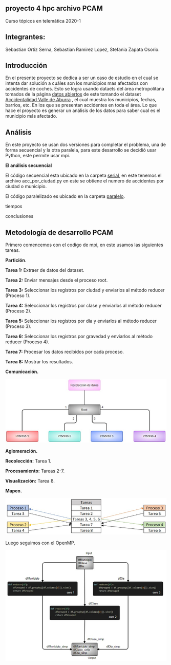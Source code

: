 

## proyecto 4 hpc archivo PCAM

Curso tópicos en telemática 2020-1 

## Integrantes: 

Sebastian Ortiz Serna, Sebastian Ramirez Lopez, Stefania Zapata Osorio. 


## Introducción

En el presente proyecto se dedica a ser un caso de estudio en el cual se intenta dar solución a cuáles son los municipios mas afectados con accidentes de coches.  Esto se logra usando dataets del área metropolitana tomados de la página [datos abiertos](https://datosabiertos.metropol.gov.co/search/type/dataset)
de este tomando el dataset [Accidentalidad Valle de Aburra](https://datosabiertos.metropol.gov.co/dataset/accidentalidad-valle-de-aburrá) , el cual muestra los municipios, fechas, barrios, etc. En los que se presentan accidentes en toda el área.  Lo que hace el proyecto es generar un análisis de los datos para saber cual es el municipio más afectado. 

## Análisis 

En este proyecto se usan dos versiones para completar el problema, una de forma secuencial y la otra paralela, para este desarrollo se decidió usar Python, este permite usar mpi. 

**El análisis secuencial**

El código secuencial esta ubicado en la carpeta [serial](https://github.com/sortizs/pr4-hpc/tree/master/serial), en este tenemos el archivo acc_por_ciudad.py en este se obtiene el numero de accidentes por ciudad o municipio.  

El código paralelizado  es ubicado en la carpeta [paralelo](https://github.com/sortizs/pr4-hpc/tree/master/paralelo).  


tiempos 

conclusiones


## Metodología de desarrollo PCAM

Primero comencemos con el codigo de mpi, en este usamos las siguientes tareas. 

**Partición**.

**Tarea 1:** Extraer de datos del dataset.

**Tarea 2:** Enviar mensajes desde el proceso root.

**Tarea 3:** Seleccionar los registros por ciudad y enviarlos al método reducer (Proceso 1).

**Tarea 4:** Seleccionar los registros por clase y enviarlos al método reducer (Proceso 2).

**Tarea 5:** Seleccionar los registros por día y enviarlos al método reducer (Proceso 3).

**Tarea 6:** Seleccionar los registros por gravedad y enviarlos al método reducer (Proceso 4).

**Tarea 7:** Procesar los datos recibidos por cada proceso.

**Tarea 8:** Mostrar los resultados.

**Comunicación.**

![alt text](https://github.com/sortizs/pr4-hpc/blob/master/images/diagrama-mpi.jpg?raw=true)

**Aglomeración.**

**Recolección:** Tarea 1.

**Procesamiento:** Tareas 2-7.

**Visualización:** Tarea 8.

**Mapeo.**

![alt text](https://github.com/sortizs/pr4-hpc/blob/master/images/mapeo-mpi.jpg?raw=true)



Luego seguimos con el OpenMP.

![alt text](https://github.com/sortizs/pr4-hpc/blob/master/images/diagrama-omp.jpeg?raw=true)
